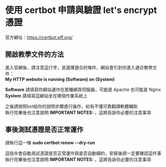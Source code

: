 # 使用 certbot 申請與驗證  let's encrypt 憑證

官方網址：https://certbot.eff.org/

## 開啟教學文件的方法  
進入官網後，請注意這行字，並選擇適合的條件，網站會引到你進入適合教學文件：  
**My HTTP website is running  (Software) on (System)**

**Software** 請填寫你網站運作在那種網頁伺服器，可能是 Apache 也可能是 Nginx  
**System** 請填寫這網站坐在哪個作業系統上

之後請按照bot給你的說明步驟進行操作，如有不懂可靠翻譯軟體輔助  
執行完畢後也注意說明 **IMPORTANT NOTES:** ，這將告訴你必要的注意事項

## 事後測試憑證是否正常運作
請執行這一條
**sudo certbot renew --dry-run**

這指令會自動測試憑證是否正常運作與是否自動續約，安裝後請一定要確認這件事
執行完畢後也注意說明 **IMPORTANT NOTES:** ，這將告訴你必要的注意事項
